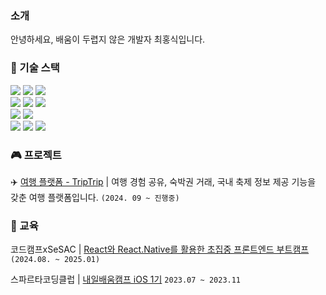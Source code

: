 ### 소개
안녕하세요, 배움이 두렵지 않은 개발자 최홍식입니다.

### 📌 기술 스택
<div>
  <img src="https://img.shields.io/badge/HTML5-F05138?style=flat-square&logo=html5&logoColor=white"/>
  <img src="https://img.shields.io/badge/CSS3-1572B6?style=flat-square&logo=css3&logoColor=white"/>
  <img src="https://img.shields.io/badge/TailwindCSS-06B6D4?style=flat-square&logo=tailwindcss3&logoColor=white"/>
  <div>
  <img src="https://img.shields.io/badge/Javascript-F7DF1E?style=flat-square&logo=javascript&logoColor=white"/>
  <img src="https://img.shields.io/badge/Typescript-3178C6?style=flat-square&logo=typescript&logoColor=white"/>
  <img src="https://img.shields.io/badge/Swift-F05138?style=flat-square&logo=swift&logoColor=white"/>
</div>
<div>
  <img src="https://img.shields.io/badge/React-61DAFB?style=flat-square&logo=react&logoColor=white"/>
  <img src="https://img.shields.io/badge/Next.js-000000?style=flat-square&logo=nextdotjs&logoColor=white"/>

</div>
<div>
  <img src="https://img.shields.io/badge/GraphQL-E10098?style=flat-square&logo=graphql&logoColor=white"/>
  <img src="https://img.shields.io/badge/Apollo Graphql-311C87?style=flat-square&logo=apollographql&logoColor=white"/>
  <img src="https://img.shields.io/badge/Git-F05032?style=flat-square&logo=git&logoColor=white"/>  
</div>
</div>

### 🎮 프로젝트
✈️ [여행 플랫폼 - TripTrip](https://trip-trip-five.vercel.app/) | 여행 경험 공유, 숙박권 거래, 국내 축제 정보 제공 기능을 갖춘 여행 플랫폼입니다. ```(2024. 09 ~ 진행중)```


### 📖 교육
   코드캠프xSeSAC | <a href="https://sesac.seoul.kr/course/active/detail.do?courseActiveSeq=1749&srchCategoryTypeCd=&courseMasterSeq=433&currentMenuId=900002015">React와 React.Native를 활용한 초집중 프론트엔드 부트캠프<a/> ```(2024.08. ~ 2025.01)```
   
   스파르타코딩클럽 | <a href="https://nbcamp.spartacodingclub.kr/ios-master?utm_source=google&utm_medium=sa&utm_campaign=nbc&utm_content=app_ios&utm_term=ios%EB%B6%80%ED%8A%B8%EC%BA%A0%ED%94%84&gad_source=1&gclid=Cj0KCQiAq-u9BhCjARIsANLj-s38tAJ0KFDjDR9Cy7MSwoD3U954sP2dpEkLBJi787reAVO2Y82amqoaApUbEALw_wcB">내일배움캠프 iOS 1기<a/> ```2023.07 ~ 2023.11```

